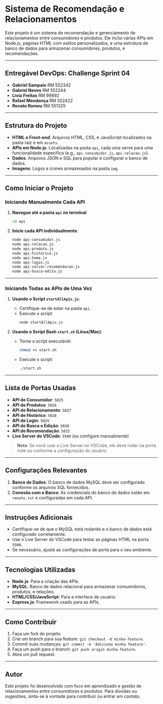 
# Sistema de Recomendação e Relacionamentos

Este projeto é um sistema de recomendação e gerenciamento de relacionamentos entre consumidores e produtos. Ele inclui várias APIs em Node.js, páginas HTML com estilos personalizados, e uma estrutura de banco de dados para armazenar consumidores, produtos, e recomendações.

---

## Entregável **DevOps**: Challenge Sprint 04


- **Gabriel Sampaio** RM 552342
- **Gabriel Neves** RM 552244
- **Livia Freitas** RM 99892
- **Rafael Mendonça** RM 552422
- **Renato Romeu** RM 551325

---

## Estrutura do Projeto

- **HTML e Front-end**: Arquivos HTML, CSS, e JavaScript localizados na pasta raiz e em `assets`.
- **APIs em Node.js**: Localizadas na pasta `api`, cada uma serve para uma funcionalidade específica (e.g., `api-consumidor.js`, `api-relacao.js`).
- **Dados**: Arquivos JSON e SQL para popular e configurar o banco de dados.
- **Imagens**: Logos e ícones armazenados na pasta `img`.

---

## Como Iniciar o Projeto

### Iniciando Manualmente Cada API

1. **Navegue até a pasta `api` no terminal**:
   ```bash
   cd api
   ```

2. **Inicie cada API individualmente**:
   ```bash
   node api-consumidor.js
   node api-relacao.js
   node api-produto.js
   node api-historico.js
   node api-home.js
   node api-login.js
   node api-salvar-recomendacao.js
   node api-busca-edita.js
   ```

---

### Iniciando Todas as APIs de Uma Vez

1. **Usando o Script `startAllApis.js`**:
   - Certifique-se de estar na pasta `api`.
   - Execute o script:
     ```bash
     node startAllApis.js
     ```

2. **Usando o Script Bash `start.sh` (Linux/Mac)**:
   - Torne o script executável:
     ```bash
     chmod +x start.sh
     ```
   - Execute o script:
     ```bash
     ./start.sh
     ```

---

## Lista de Portas Usadas

- **API de Consumidor**: `5025`
- **API de Produtos**: `5026`
- **API de Relacionamento**: `5027`
- **API de Histórico**: `5028`
- **API de Login**: `5029`
- **API de Busca e Edição**: `5030`
- **API de Recomendação**: `5031`
- **Live Server do VSCode**: `5500` (ou configure manualmente)

> **Nota**: Se você usar o Live Server no VSCode, ele deve rodar na porta `5500` ou conforme a configuração do usuário.

---

## Configurações Relevantes

1. **Banco de Dados**: O banco de dados MySQL deve ser configurado conforme os arquivos SQL fornecidos.
2. **Conexão com o Banco**: As credenciais do banco de dados estão em `renato.txt` e configuradas em cada API.

---

## Instruções Adicionais

- Certifique-se de que o MySQL está rodando e o banco de dados está configurado corretamente.
- Use o Live Server do VSCode para testar as páginas HTML na porta `5500`.
- Se necessário, ajuste as configurações de porta para o seu ambiente.

---

## Tecnologias Utilizadas

- **Node.js**: Para a criação das APIs.
- **MySQL**: Banco de dados relacional para armazenar consumidores, produtos, e relações.
- **HTML/CSS/JavaScript**: Para a interface de usuário.
- **Express.js**: Framework usado para as APIs.

---

## Como Contribuir

1. Faça um fork do projeto.
2. Crie um branch para sua feature: `git checkout -b minha-feature`.
3. Commit suas mudanças: `git commit -m 'Adiciona minha feature'`.
4. Faça um push para o branch: `git push origin minha-feature`.
5. Abra um pull request.

---

## Autor

Este projeto foi desenvolvido com foco em aprendizado e gestão de relacionamentos entre consumidores e produtos. Para dúvidas ou sugestões, sinta-se à vontade para contribuir ou entrar em contato.
